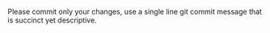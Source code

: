 Please commit only your changes, use a single line git commit message that is succinct yet descriptive.
